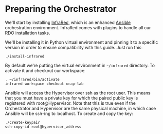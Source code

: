 Preparing the Orchestrator
==========================

We'll start by installing [InfraRed](https://infrared.readthedocs.io/), which is an enhanced
[Ansible](https://www.ansible.com/) orchestration environment. InfraRed comes with plugins to handle
all our RDO installation tasks.

We'll be installing it in Python virtual environment and pinning it to a specific version in order
to ensure compatibility with this guide. Just run this:

    ./install-infrared

By default we're putting the virtual environment in `~/infrared` directory. To activate it and
checkout our workspace:

    . ~/infrared/bin/activate
    infrared workspace checkout onap-lab

Ansible will access the Hypervisor over ssh as the root user. This means that you must have a
private key for which the paired public key is registered with root@Hypervisor. Note that this
is true even if the Orchestrator and Hypervisor are the same physical machine, in which case Ansible
will be ssh-ing to localhost. To create and copy the key:

	./create-keypair
	ssh-copy-id root@hypervisor_address

